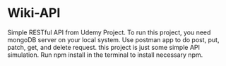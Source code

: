 # Wiki-API
Simple RESTful API from Udemy Project.
To run this project, you need mongoDB server on your local system.
Use postman app to do post, put, patch, get, and delete request.
this project is just some simple API simulation.
Run npm install in the terminal to install necessary npm.

